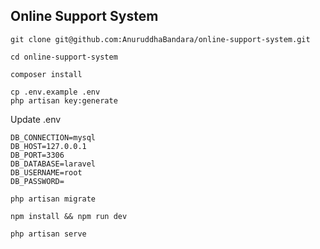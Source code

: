 ## Online Support System

```
git clone git@github.com:AnuruddhaBandara/online-support-system.git
```

```
cd online-support-system
```

```
composer install

cp .env.example .env
php artisan key:generate
```

Update .env

```
DB_CONNECTION=mysql
DB_HOST=127.0.0.1
DB_PORT=3306
DB_DATABASE=laravel
DB_USERNAME=root
DB_PASSWORD=
```


```
php artisan migrate

npm install && npm run dev

php artisan serve
```
